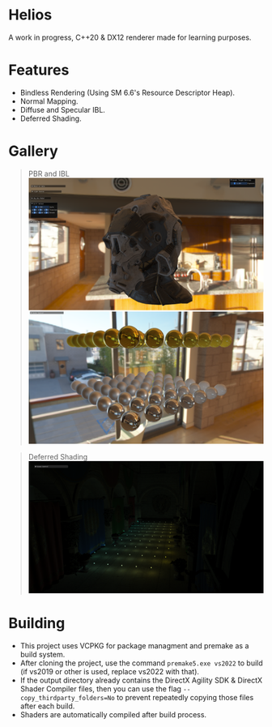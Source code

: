 # Helios

A work in progress, C++20 & DX12 renderer made for learning purposes.

# Features
* Bindless Rendering (Using SM 6.6's Resource Descriptor Heap).
* Normal Mapping.
* Diffuse and Specular IBL.
* Deferred Shading.

# Gallery
> PBR and IBL
![](Assets/Screenshots/IBL1.png)
![](Assets/Screenshots/IBL2.png)

> Deferred Shading
![](Assets/Screenshots/Deferred1.png)

# Building
+ This project uses VCPKG for package managment and premake as a build system.
+ After cloning the project, use the command `premake5.exe vs2022` to build (if vs2019 or other is used, replace vs2022 with that). 
+ If the output directory already contains the DirectX Agility SDK & DirectX Shader Compiler files, then you can use the flag `--copy_thirdparty_folders=No` to prevent repeatedly copying those files after each build.
+ Shaders are automatically compiled after build process.
